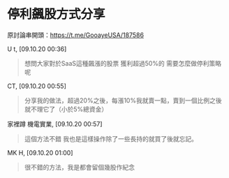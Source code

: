 # 停利飆股方式分享

原討論串開頭：<https://t.me/GooayeUSA/187586>

U t, [09.10.20 00:36]
> 想問大家對於SaaS這種飆漲的股票 獲利超過50%的 需要怎麼做停利策略呢

CT, [09.10.20 00:55]
> 分享我的做法，超過20%之後，每漲10%我就賣一點，賣到一個比例之後就不理它了（小於5%總資金）

家裡蹲 機電實業, [09.10.20 00:57]
> 這個方法不錯 我也是這樣操作除了一些長持的就買了後就忘記。

MK H, [09.10.20 01:00]
> 很不錯的方法，我是都會留個幾股作紀念
